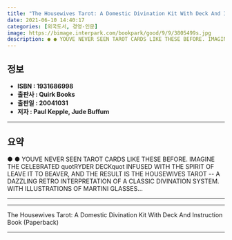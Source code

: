 ```yaml
---
title: "The Housewives Tarot: A Domestic Divination Kit With Deck And Instruction Book (Paperback)"
date: 2021-06-10 14:40:17
categories: [외국도서, 경영-인문]
image: https://bimage.interpark.com/bookpark/good/9/9/3805499s.jpg
description: ● ● YOUVE NEVER SEEN TAROT CARDS LIKE THESE BEFORE. IMAGINE THE CELEBRATED quotRYDER DECKquot INFUSED WITH THE SPIRIT OF LEAVE IT TO BEAVER, AND THE RESULT IS
---
```


## **정보**

- **ISBN : 1931686998**
- **출판사 : Quirk Books**
- **출판일 : 20041031**
- **저자 : Paul Kepple, Jude Buffum**

------



## **요약**

●  ●  YOUVE NEVER SEEN TAROT CARDS LIKE THESE BEFORE. IMAGINE THE CELEBRATED quotRYDER DECKquot INFUSED WITH THE SPIRIT OF LEAVE IT TO BEAVER, AND THE RESULT IS THE HOUSEWIVES TAROT -- A DAZZLING RETRO INTERPRETATION OF A CLASSIC DIVINATION SYSTEM. WITH ILLUSTRATIONS OF MARTINI GLASSES... 

------



------


The Housewives Tarot: A Domestic Divination Kit With Deck And Instruction Book (Paperback) 

------


